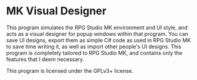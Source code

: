 # MK Visual Designer

This program simulates the RPG Studio MK environment and UI style, and acts as a visual designer for popup windows within that program. You can save UI designs, export them as simple C# code as used in RPG Studio MK to save time writing it, as well as import other people's UI designs. This program is completely tailored to RPG Studio MK, and contains only the features that I deem necessary.

This program is licensed under the GPLv3+ license.
